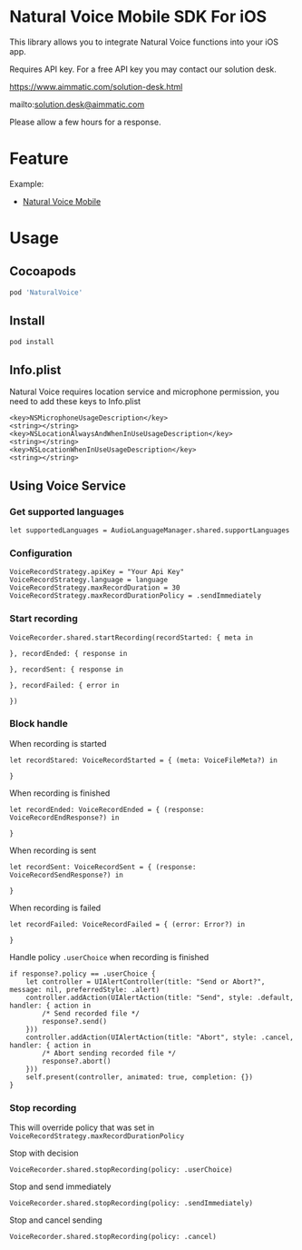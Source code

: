 # Natural Voice Mobile SDK For iOS #

This library allows you to integrate Natural Voice functions into your iOS app.

Requires API key. For a free API key you may contact our solution desk.

https://www.aimmatic.com/solution-desk.html

mailto:solution.desk@aimmatic.com

Please allow a few hours for a response.

# Feature #

Example:
- [Natural Voice Mobile](http://www.aimmatic.com/natural-voice.html)

# Usage #

## Cocoapods ##

```gradle
pod 'NaturalVoice'
```

## Install ##

```gradle
pod install
```

## Info.plist ##

Natural Voice requires location service and microphone permission, you need to add these keys to Info.plist

```info.plist
<key>NSMicrophoneUsageDescription</key>
<string></string>
<key>NSLocationAlwaysAndWhenInUseUsageDescription</key>
<string></string>
<key>NSLocationWhenInUseUsageDescription</key>
<string></string>
```

## Using Voice Service ##

### Get supported languages ###

```languages
let supportedLanguages = AudioLanguageManager.shared.supportLanguages
```

### Configuration ###

```configuration
VoiceRecordStrategy.apiKey = "Your Api Key"
VoiceRecordStrategy.language = language
VoiceRecordStrategy.maxRecordDuration = 30
VoiceRecordStrategy.maxRecordDurationPolicy = .sendImmediately
```

### Start recording ###

```startrecording
VoiceRecorder.shared.startRecording(recordStarted: { meta in

}, recordEnded: { response in

}, recordSent: { response in

}, recordFailed: { error in

})
```

### Block handle ###

When recording is started

```recordStarted
let recordStared: VoiceRecordStarted = { (meta: VoiceFileMeta?) in

}
```

When recording is finished

```recordEnded
let recordEnded: VoiceRecordEnded = { (response: VoiceRecordEndResponse?) in
            
}
```

When recording is sent

```recordSent
let recordSent: VoiceRecordSent = { (response: VoiceRecordSendResponse?) in
            
}
```

When recording is failed

```recordFailed
let recordFailed: VoiceRecordFailed = { (error: Error?) in
            
}
```

Handle policy `.userChoice` when recording is finished

```userChoice
if response?.policy == .userChoice {
    let controller = UIAlertController(title: "Send or Abort?", message: nil, preferredStyle: .alert)
    controller.addAction(UIAlertAction(title: "Send", style: .default, handler: { action in
        /* Send recorded file */
        response?.send()
    }))
    controller.addAction(UIAlertAction(title: "Abort", style: .cancel, handler: { action in
        /* Abort sending recorded file */
        response?.abort()
    }))
    self.present(controller, animated: true, completion: {})             
}
```

### Stop recording ###

This will override policy that was set in `VoiceRecordStrategy.maxRecordDurationPolicy`

Stop with decision

```stoprecording
VoiceRecorder.shared.stopRecording(policy: .userChoice)
```

Stop and send immediately

```stoprecording
VoiceRecorder.shared.stopRecording(policy: .sendImmediately)
```

Stop and cancel sending

```stoprecording
VoiceRecorder.shared.stopRecording(policy: .cancel)
```
